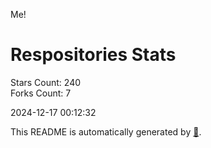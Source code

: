 Me!

# Respositories Stats
Stars Count: 240  
Forks Count: 7

2024-12-17 00:12:32  

This README is automatically generated by [🐰](https://github.com/rnitta/rnitta).
